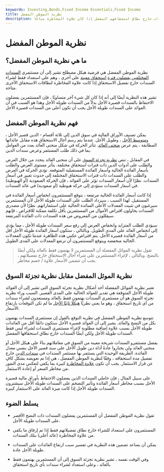 ```yaml
---
keywords: Investing,Bonds,Fixed Income Essentials,Fixed Income
title: نظرية الموطن المفضل
description: تشير نظرية الموطن المفضل إلى أن مستثمري السندات على استعداد لشراء السندات خارج نطاق استحقاقهم المفضل إذا كان علاوة المخاطرة متاحًا.
---
```


# نظرية الموطن المفضل
## ما هي نظرية الموطن المفضل؟

نظرية الموطن المفضل هي فرضية هيكل مصطلح تشير إلى أن مستثمري [السندات المختلفين يفضلون فترة](/bond) [استحقاق معينة](/maturity) على أخرى ، وهم على استعداد فقط لشراء السندات خارج تفضيل الاستحقاق إذا كانت علاوة المخاطرة لنطاقات الاستحقاق الأخرى متاحة.

تشير هذه النظرية أيضًا إلى أنه إذا كان كل شيء آخر متساويًا ، فإن المستثمرين يفضلون الاحتفاظ بالسندات قصيرة الأجل بدلاً من السندات طويلة الأجل وهذا هو السبب في أن العوائد على السندات طويلة الأجل يجب أن تكون أعلى من السندات قصيرة الأجل.

## فهم نظرية الموطن المفضل

يمكن تصنيف الأوراق المالية في سوق الدين إلى ثلاثة أقسام - الدين قصير الأجل ، [ومتوسط الأجل](/intermediatetermdebt) ، وطويل الأجل. عندما يتم رسم آجال الاستحقاق هذه مقابل عائداتها المطابقة ، يتم عرض [منحنى العائد](/yieldcurve). تتأثر الحركة في شكل منحنى العائد بعدد من العوامل بما في ذلك طلب المستثمر وعرض سندات الدين.

في المقابل ، تنص [نظرية تجزئة السوق](/market-segmentation-theory) على أن منحنى العائد يتحدد من خلال العرض والطلب على أدوات الدين ذات فترات استحقاق مختلفة. يتأثر مستوى العرض والطلب بأسعار الفائدة الحالية وأسعار الفائدة المستقبلية المتوقعة. تؤدي الحركة في العرض والطلب على السندات ذات فترات الاستحقاق المختلفة إلى حدوث تغيير في أسعار السندات. نظرًا لأن أسعار السندات تؤثر على العوائد ، فإن الحركة الصعودية (أو الهبوطية) في أسعار السندات ستؤدي إلى حركة هبوطية (أو صعودية) في عائد السندات.

إذا كانت أسعار الفائدة الحالية مرتفعة ، يتوقع المستثمرون انخفاض أسعار الفائدة في المستقبل. لهذا السبب ، سيزداد الطلب على السندات طويلة الأجل لأن المستثمرين سيرغبون في تثبيت المعدلات الأعلى السائدة الحالية على استثماراتهم. نظرًا لأن مصدري السندات يحاولون اقتراض الأموال من المستثمرين بأقل تكلفة ممكنة للاقتراض ، فإنهم سيقللون من المعروض من هذه السندات ذات الفائدة المرتفعة.

سيؤدي الطلب المتزايد وانخفاض العرض إلى رفع سعر السندات طويلة الأجل ، مما يؤدي إلى انخفاض العائد على المدى الطويل. وبالتالي ، ستكون أسعار الفائدة طويلة الأجل أقل من أسعار الفائدة قصيرة الأجل. يتم افتراض عكس هذه الظاهرة عندما تكون المعدلات الحالية منخفضة ويتوقع المستثمرون أن ترتفع المعدلات على المدى الطويل.

> تقول نظرية الموائل المفضلة أن المستثمرين لا يهتمون فقط بالعائد ولكن أيضًا بالنضج. وبالتالي ، لإغراء المستثمرين على شراء آجال الاستحقاق خارج تفضيلاتهم ، يجب أن تتضمن الأسعار علاوة / خصم مخاطر.

>

## نظرية الموئل المفضل مقابل نظرية تجزئة السوق

تعتبر نظرية الموائل المفضلة أحد أشكال نظرية تجزئة السوق التي تشير إلى أن العوائد طويلة الأجل المتوقعة هي تقدير للعوائد الحالية على المدى القصير. السبب وراء نظرية تجزئة السوق هو أن مستثمري السندات يهتمون فقط بالعائد ومستعدون لشراء سندات من أي تاريخ استحقاق ، وهو ما يعني نظريًا [هيكلًا ثابتًا الأجل](/flatyieldcurve) ما لم تكن التوقعات بارتفاع الأسعار.

تتوسع نظرية الموطن المفضل في نظرية التوقع بالقول إن مستثمري السندات يهتمون بكل من النضج والعائد. يشير إلى أن العوائد قصيرة الأجل ستكون دائمًا أقل من العائدات طويلة الأجل بسبب علاوة إضافية مطلوبة لإغراء مستثمري السندات لشراء ليس فقط السندات طويلة الأجل ولكن أيضًا السندات خارج نطاق استحقاقها المفضل.

يفضل مستثمرو السندات شريحة معينة من السوق في معاملاتهم بناءً على هيكل الأجل أو منحنى العائد ولن يختاروا عادةً أداة دين طويل الأجل على سند قصير الأجل بنفس معدل الفائدة. الطريقة الوحيدة التي يستثمر بها مستثمر السندات في [سندات الدين](/debtsecurity) خارج تفضيل مدة استحقاقه ، وفقًا لنظرية الموطن المفضل ، هي إذا تم تعويضه بشكل كافٍ عن قرار الاستثمار. يجب أن تكون [علاوة المخاطرة](/riskpremium) كبيرة بما يكفي لتعكس مدى النفور من مخاطر السعر أو إعادة الاستثمار.

على سبيل المثال ، فإن حاملي السندات الذين يفضلون الاحتفاظ بأوراق مالية قصيرة الأجل بسبب مخاطر أسعار الفائدة وتأثير التضخم على السندات طويلة الأجل سيشترون السندات طويلة الأجل إذا كانت ميزة العائد على الاستثمار كبيرة.

## يسلط الضوء

- تقول نظرية الموطن المفضل أن المستثمرين يفضلون السندات ذات النضج الأقصر على السندات طويلة الأجل.

- المستثمرون على استعداد للشراء خارج نطاق تفضيلاتهم فقط إذا تم إرفاق ما يكفي من علاوة المخاطرة (عائد أعلى) بتلك السندات.

- يمكن أن يساعد تضمين هذه النظرية في تفسير سبب ارتفاع العائدات على السندات طويلة الأجل عادة.

- وفي الوقت نفسه ، تشير نظرية تجزئة السوق إلى أن المستثمرين يهتمون فقط بالعائد ، وعلى استعداد لشراء سندات بأي تاريخ استحقاق.

